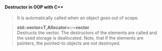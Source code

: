 #### Destructor in OOP with C++

> It is automatically called when an object goes out of scope.

> **std::vector<T,Allocator>::~vector** \
Destructs the vector. The destructors of the elements are called and the used storage is deallocated. Note, that if the elements are pointers, the pointed-to objects are not destroyed.
